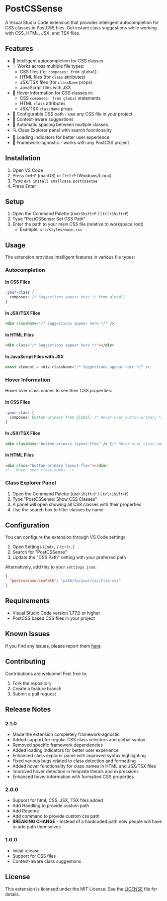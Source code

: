 # PostCSSense

A Visual Studio Code extension that provides intelligent autocompletion for CSS classes in PostCSS files. Get instant class suggestions while working with CSS, HTML, JSX, and TSX files.

## Features

- 🚀 Intelligent autocompletion for CSS classes
- ✨ Works across multiple file types:
  - CSS files (for `composes: from global`)
  - HTML files (for `class` attributes)
  - JSX/TSX files (for `className` props)
  - JavaScript files with JSX
- 🔎 Hover information for CSS classes in:
  - CSS `composes: from global` statements
  - HTML `class` attributes
  - JSX/TSX `className` props
- 🔧 Configurable CSS path - use any CSS file in your project
- 🎯 Context-aware suggestions
- 🎨 Automatic spacing between multiple classes
- 🔍 Class Explorer panel with search functionality
- 💨 Loading indicators for better user experience
- 🔄 Framework-agnostic - works with any PostCSS project

## Installation

1. Open VS Code
2. Press `Cmd+P` (macOS) or `Ctrl+P` (Windows/Linux)
3. Type `ext install smallcase.postcssense`
4. Press Enter

## Setup

1. Open the Command Palette (`Cmd+Shift+P` / `Ctrl+Shift+P`)
2. Type "PostCSSense: Set CSS Path"
3. Enter the path to your main CSS file (relative to workspace root)
   - Example: `src/styles/main.css`

## Usage

The extension provides intelligent features in various file types:

### Autocompletion

#### In CSS Files

```css
.your-class {
  composes: /* Suggestions appear here */ from global;
}
```

#### In JSX/TSX Files

```jsx
<div className="/* Suggestions appear here */" />
```

#### In HTML Files

```html
<div class="/* Suggestions appear here */"></div>
```

#### In JavaScript Files with JSX

```javascript
const element = <div className="/* Suggestions appear here */" />;
```

### Hover Information

Hover over class names to see their CSS properties:

#### In CSS Files

```css
.your-class {
  composes: button-primary from global; /* Hover over button-primary */
}
```

#### In JSX/TSX Files

```jsx
<div className="button-primary layout-flex" /> {/* Hover over class names */}
```

#### In HTML Files

```html
<div class="button-primary layout-flex"></div>
<!-- Hover over class names -->
```

### Class Explorer Panel

1. Open the Command Palette (`Cmd+Shift+P` / `Ctrl+Shift+P`)
2. Type "PostCSSense: Show CSS Classes"
3. A panel will open showing all CSS classes with their properties
4. Use the search box to filter classes by name

## Configuration

You can configure the extension through VS Code settings:

1. Open Settings (`Cmd+,` / `Ctrl+,`)
2. Search for "PostCSSense"
3. Update the "CSS Path" setting with your preferred path

Alternatively, add this to your `settings.json`:

```json
{
  "postcssense.cssPath": "path/to/your/css/file.css"
}
```

## Requirements

- Visual Studio Code version 1.77.0 or higher
- PostCSS based CSS files in your project

## Known Issues

If you find any issues, please report them [here](https://github.com/smallcase/sc-fe-shringarcss-intellisense/issues).

## Contributing

Contributions are welcome! Feel free to:

1. Fork the repository
2. Create a feature branch
3. Submit a pull request

## Release Notes

### 2.1.0

- Made the extension completely framework-agnostic
- Added support for regular CSS class selectors and global syntax
- Removed specific framework dependencies
- Added loading indicators for better user experience
- Enhanced class explorer panel with improved syntax highlighting
- Fixed various bugs related to class detection and formatting
- Added hover functionality for class names in HTML and JSX/TSX files
- Improved hover detection in template literals and expressions
- Enhanced hover information with formatted CSS properties

### 2.0.0

- Support for html, CSS, JSX, TSX files added
- Add Handling to provide custom path
- Add Readme
- Add command to provide custom css path
- **BREAKING CHANGE** - Instead of a hardcoded path now people will have to add path themselves

### 1.0.0

- Initial release
- Support for CSS files
- Context-aware class suggestions

## License

This extension is licensed under the MIT License. See the [LICENSE](LICENSE) file for details.

